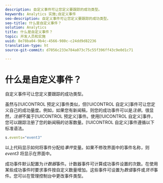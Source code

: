 ```yaml
---
description: 自定义事件可让您定义要跟踪的成功类型。
keywords: Analytics 实施;自定义事件
seo-description: 自定义事件可让您定义要跟踪的成功类型。
seo-title: 什么是自定义事件？
solution: Analytics
title: 什么是自定义事件？
topic: 开发人员和实施
uuid: 8e78ba04-9b4c-4566-980c-c24dd9d82236
translation-type: ht
source-git-commit: d7056c233e784a073c75c55f396ff43c9e0d1c71

---
```



# 什么是自定义事件？

自定义事件可让您定义要跟踪的成功类型。

虽然与[!UICONTROL 预定义]事件类似，但[!UICONTROL 自定义]事件可让您定义自己的成功量度。例如，如果您有新闻稿，则您的成功事件可以是&#x200B;_注册_。很显然，_注册_&#x200B;不属于[!UICONTROL 预定义]事件。使用[!UICONTROL 自定义]事件，您可以跟踪注册了您的新闻稿的访客数量。[!UICONTROL 自定义]事件遵循以下标准语法。

```js
s.events="event3"
```

以上代码显示如何将事件分配给&#x200B;_事件_&#x200B;变量。如果不修改界面中的事件名称，则 _event3_ 将显示在界面中。

成功事件默认配置为&#x200B;_计数器_&#x200B;事件。计数器事件可计算成功事件设置的次数。在使用某些成功事件时要求事件按自定义数量增加。这些事件可设置为&#x200B;_数值_&#x200B;事件或&#x200B;_货币_&#x200B;事件。您可以在管理控制台中更改事件类型。
